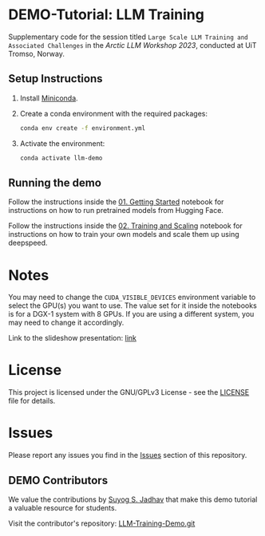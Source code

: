 # DEMO-Tutorial: LLM Training 
Supplementary code for the session titled ``Large Scale LLM Training and Associated Challenges`` in the *Arctic LLM Workshop 2023*, conducted at UiT Tromso, Norway.

## Setup Instructions

1. Install [Miniconda](https://docs.conda.io/en/latest/miniconda.html).

2. Create a conda environment with the required packages:

    ```bash
    conda env create -f environment.yml
    ```

3. Activate the environment:

    ```bash
    conda activate llm-demo
    ```


## Running the demo

Follow the instructions inside the [01. Getting Started](01.%20Getting%20Started.ipynb) notebook for instructions on how to run pretrained models from Hugging Face.


Follow the instructions inside the [02. Training and Scaling](02.%20Training%20and%20Scaling.ipynb) notebook for instructions on how to train your own models and scale them up using deepspeed.

# Notes

You may need to change the `CUDA_VISIBLE_DEVICES` environment variable to select the GPU(s) you want to use. The value set for it inside the notebooks is for a DGX-1 system with 8 GPUs. If you are using a different system, you may need to change it accordingly.

Link to the slideshow presentation: [link](https://cloud.suyogjadhav.com/index.php/s/NxTGBCDySZqRif2)

# License

This project is licensed under the GNU/GPLv3 License - see the [LICENSE](LICENSE) file for details.

# Issues

Please report any issues you find in the [Issues](../../issues) section of this repository.


## DEMO Contributors

We value the contributions by [Suyog S. Jadhav](https://www.suyogjadhav.com/) that make this demo tutorial a valuable resource for students.

Visit the contributor's repository: [LLM-Training-Demo.git](https://github.com/IAmSuyogJadhav/LLM-Training-Demo.git)

